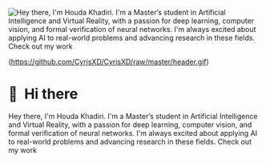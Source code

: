 ![Hey there, I'm Houda Khadiri. I'm a Master’s student in Artificial Intelligence and Virtual Reality, with a passion for deep learning, computer vision, and formal verification of neural networks. I'm always excited about applying AI to real-world problems and advancing research in these fields. Check out my work]([https://github.com/hudakhadiri/hudakhadiri/WelcomeTo.gif](https://github.com/hudakhadiri/hudakhadiri/blob/main/WelcomeTo.gif))

(https://github.com/CyrisXD/CyrisXD/raw/master/header.gif)


# 👋 &nbsp;Hi there

Hey there, I'm Houda Khadiri. I'm a Master’s student in Artificial Intelligence and Virtual Reality, with a passion for deep learning, computer vision, and formal verification of neural networks. I'm always excited about applying AI to real-world problems and advancing research in these fields. Check out my work




